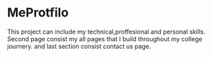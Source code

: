 # MeProtfilo
This project can include my technical,proffesional and personal skills. Second page consist my all pages that I build throughout my college journery. and last section consist contact us page.
